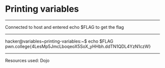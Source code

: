 # Printing variables
***
Connected to host and entered echo $FLAG to get the flag
***
hacker@variables~printing-variables:~$ echo $FLAG
pwn.college{4LesMp5JmcLboqeoX5SoX_yHHbh.ddTN1QDL4YzN1czW}
***
Resources used: 
Dojo
